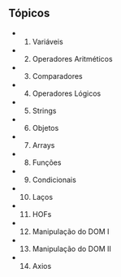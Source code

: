 ## Tópicos
- 01. Variáveis        
- 02. Operadores Aritméticos 
- 03. Comparadores
- 04. Operadores Lógicos
- 05. Strings 
- 06. Objetos
- 07. Arrays 
- 08. Funções    
- 09. Condicionais 
- 10. Laços
- 11. HOFs
- 12. Manipulação do DOM I
- 13. Manipulação do DOM II 
- 14. Axios